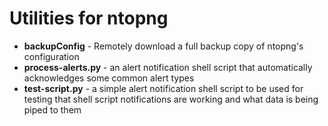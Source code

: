 #  Utilities for ntopng

* **backupConfig** - Remotely download a full backup copy of ntopng's configuration
* **process-alerts.py** - an alert notification shell script that automatically acknowledges some common alert types
* **test-script.py** - a simple alert notification shell script to be used for testing that shell script notifications are working and what data is being piped to them

